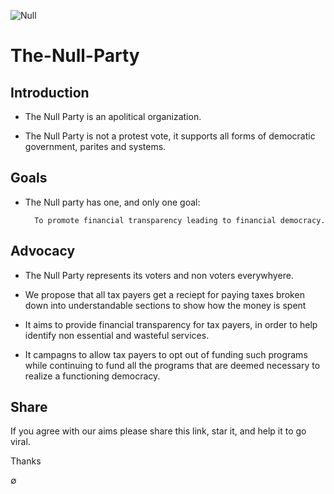 ![Null](https://cdn1.iconfinder.com/data/icons/mathematics-line-1/48/38-128.png)

# The-Null-Party

## Introduction

* The Null Party is an apolitical organization.

* The Null Party is not a protest vote, it supports all forms of democratic government, parites and systems.

## Goals

* The Null party has one, and only one goal:

        To promote financial transparency leading to financial democracy.

## Advocacy

* The Null Party represents its voters and non voters everywhyere.

* We propose that all tax payers get a reciept for paying taxes broken down into understandable sections to show how the money is spent

* It aims to provide financial transparency for tax payers, in order to help identify non essential and wasteful services.  

* It campagns to allow tax payers to opt out of funding such programs while continuing to fund all the programs that are deemed necessary to realize a functioning democracy.

## Share

If you agree with our aims please share this link, star it, and help it to go viral.

Thanks

∅
